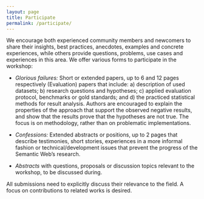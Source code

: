 ```yaml
---
layout: page
title: Participate
permalink: /participate/
---
```

We encourage both experienced community members and newcomers to share their insights, best practices, anecdotes, examples and concrete experiences, while others provide questions, problems, use cases and experiences in this area. We offer various forms to participate in the workshop:

- *Glorious failures:* Short or extended papers, up to 6 and 12 pages respectively (Evaluation) papers that include: a) description of used datasets; b) research questions and hypotheses; c) applied evaluation protocol, benchmarks or gold standards; and d) the practiced statistical methods for result analysis. Authors are encouraged to explain the properties of the approach that support the observed negative results, and show that the results prove that the hypotheses are not true. The focus is on methodology, rather than on problematic implementations.

- *Confessions:* Extended abstracts or positions, up to 2 pages that describe testimonies, short stories, experiences in a more informal fashion or technical/development issues that prevent the progress of the Semantic Web’s research.

- *Abstracts* with questions, proposals or discussion topics relevant to the workshop, to be discussed during.

All submissions need to explicitly discuss their relevance to the field. A focus on contributions to related works is desired.
